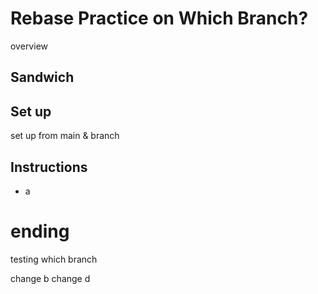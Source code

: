 # Rebase Practice on Which Branch?

overview
## Sandwich

## Set up

set up from main & branch

## Instructions

* a

# ending

testing which branch

change b
change d
